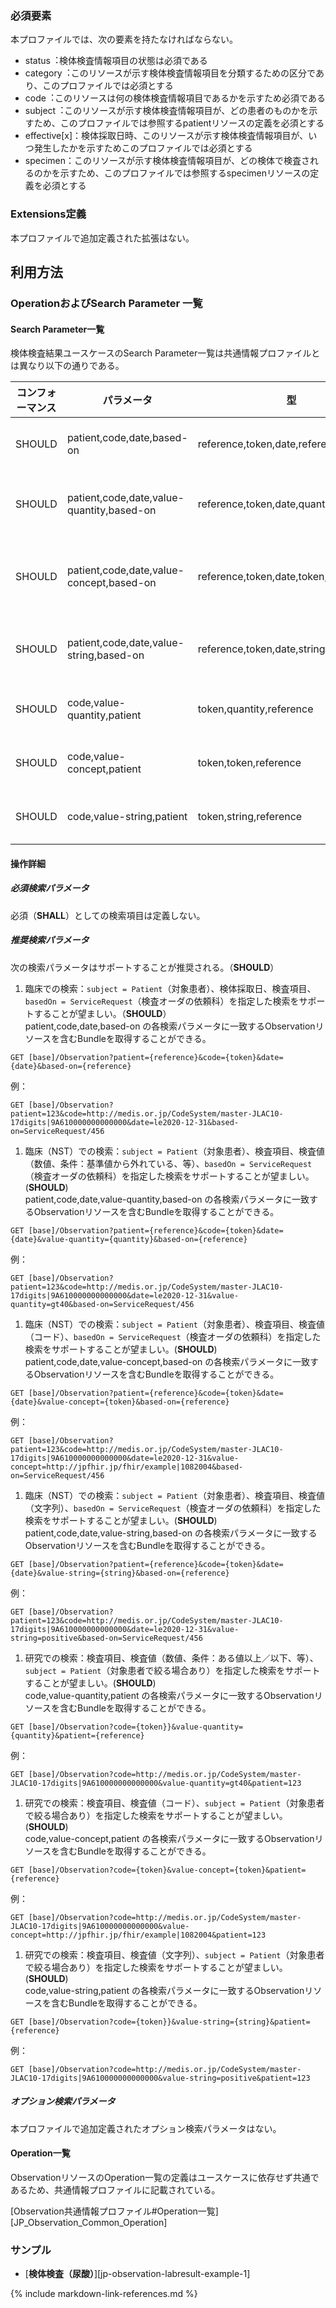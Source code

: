 ### 必須要素
本プロファイルでは、次の要素を持たなければならない。

 - status︓検体検査情報項目の状態は必須である
 - category︓このリソースが示す検体検査情報項目を分類するための区分であり、このプロファイルでは必須とする
 - code︓このリソースは何の検体検査情報項目であるかを示すため必須である
 - subject︓このリソースが示す検体検査情報項目が、どの患者のものかを示すため、このプロファイルでは参照するpatientリソースの定義を必須とする
 - effective[x]：検体採取日時、このリソースが示す検体検査情報項目が、いつ発生したかを示すためこのプロファイルでは必須とする
 - specimen：このリソースが示す検体検査情報項目が、どの検体で検査されるのかを示すため、このプロファイルでは参照するspecimenリソースの定義を必須とする

### Extensions定義

 本プロファイルで追加定義された拡張はない。

## 利用方法

### OperationおよびSearch Parameter 一覧

#### Search Parameter一覧

検体検査結果ユースケースのSearch Parameter一覧は共通情報プロファイルとは異なり以下の通りである。

| コンフォーマンス | パラメータ    | 型     | 例                                                           |
| ---------------- | ------------- | ------ | ------------------------------------------------------------ |
| SHOULD | patient,code,date,based-on | reference,token,date,reference  | GET [base]/Observation?patient=123&code=http://medis.or.jp/CodeSystem/master-JLAC10-17digits\|9A610000000000000&date=le2020-12-31&based-on=ServiceRequest/456 |
| SHOULD | patient,code,date,value-quantity,based-on | reference,token,date,quantity,reference  | GET [base]/Observation?patient=123&code=http://medis.or.jp/CodeSystem/master-JLAC10-17digits\|9A610000000000000&date=le2020-12-31&value-quantity=gt40&based-on=ServiceRequest/456 |
| SHOULD | patient,code,date,value-concept,based-on | reference,token,date,token,reference  | GET [base]/Observation?patient=123&code=http://medis.or.jp/CodeSystem/master-JLAC10-17digits\|9A610000000000000&date=le2020-12-31&value-concept=http://jpfhir.jp/fhir/example\|1082004&based-on=ServiceRequest/456 |
| SHOULD | patient,code,date,value-string,based-on | reference,token,date,string,reference  | GET [base]/Observation?patient=123&code=http://medis.or.jp/CodeSystem/master-JLAC10-17digits\|9A610000000000000&date=le2020-12-31&value-string=positive&based-on=ServiceRequest/456 |
| SHOULD | code,value-quantity,patient | token,quantity,reference  | GET [base]/Observation?code=http://medis.or.jp/CodeSystem/master-JLAC10-17digits\|9A610000000000000&value-quantity=gt40&patient=123 |
| SHOULD | code,value-concept,patient | token,token,reference | GET [base]/Observation?code=http://medis.or.jp/CodeSystem/master-JLAC10-17digits\|9A610000000000000&value-concept=http://jpfhir.jp/fhir/example\|1082004&patient=123 |
| SHOULD | code,value-string,patient | token,string,reference  | GET [base]/Observation?code=http://medis.or.jp/CodeSystem/master-JLAC10-17digits\|9A610000000000000&value-string=positive&patient=123 |


#### 操作詳細

##### 必須検索パラメータ

必須（**SHALL**）としての検索項目は定義しない。

##### 推奨検索パラメータ

次の検索パラメータはサポートすることが推奨される。（**SHOULD**）

1. 臨床での検索：`subject = Patient`（対象患者）、検体採取日、検査項目、`basedOn = ServiceRequest`（検査オーダの依頼科）を指定した検索をサポートすることが望ましい。（**SHOULD**）  
patient,code,date,based-on の各検索パラメータに一致するObservationリソースを含むBundleを取得することができる。  
```
GET [base]/Observation?patient={reference}&code={token}&date={date}&based-on={reference}
```
例：  
```
GET [base]/Observation?patient=123&code=http://medis.or.jp/CodeSystem/master-JLAC10-17digits|9A610000000000000&date=le2020-12-31&based-on=ServiceRequest/456
```
1. 臨床（NST）での検索：`subject = Patient`（対象患者）、検査項目、検査値（数値、条件：基準値から外れている、等）、`basedOn = ServiceRequest`（検査オーダの依頼科）を指定した検索をサポートすることが望ましい。(**SHOULD**)  
patient,code,date,value-quantity,based-on の各検索パラメータに一致するObservationリソースを含むBundleを取得することができる。  
```
GET [base]/Observation?patient={reference}&code={token}&date={date}&value-quantity={quantity}&based-on={reference}
```
例：  
```
GET [base]/Observation?patient=123&code=http://medis.or.jp/CodeSystem/master-JLAC10-17digits|9A610000000000000&date=le2020-12-31&value-quantity=gt40&based-on=ServiceRequest/456
```

1. 臨床（NST）での検索：`subject = Patient`（対象患者）、検査項目、検査値（コード）、`basedOn = ServiceRequest`（検査オーダの依頼科）を指定した検索をサポートすることが望ましい。(**SHOULD**)  
patient,code,date,value-concept,based-on の各検索パラメータに一致するObservationリソースを含むBundleを取得することができる。  
```
GET [base]/Observation?patient={reference}&code={token}&date={date}&value-concept={token}&based-on={reference}
```
例：
```
GET [base]/Observation?patient=123&code=http://medis.or.jp/CodeSystem/master-JLAC10-17digits|9A610000000000000&date=le2020-12-31&value-concept=http://jpfhir.jp/fhir/example|1082004&based-on=ServiceRequest/456
```
1. 臨床（NST）での検索：`subject = Patient`（対象患者）、検査項目、検査値（文字列）、`basedOn = ServiceRequest`（検査オーダの依頼科）を指定した検索をサポートすることが望ましい。(**SHOULD**)  
patient,code,date,value-string,based-on の各検索パラメータに一致するObservationリソースを含むBundleを取得することができる。  
```
GET [base]/Observation?patient={reference}&code={token}&date={date}&value-string={string}&based-on={reference}
```
例：
```
GET [base]/Observation?patient=123&code=http://medis.or.jp/CodeSystem/master-JLAC10-17digits|9A610000000000000&date=le2020-12-31&value-string=positive&based-on=ServiceRequest/456  
```
1. 研究での検索：検査項目、検査値（数値、条件：ある値以上／以下、等）、`subject = Patient`（対象患者で絞る場合あり）を指定した検索をサポートすることが望ましい。(**SHOULD**)  
code,value-quantity,patient の各検索パラメータに一致するObservationリソースを含むBundleを取得することができる。  
```
GET [base]/Observation?code={token}}&value-quantity={quantity}&patient={reference}
```
例：  
```
GET [base]/Observation?code=http://medis.or.jp/CodeSystem/master-JLAC10-17digits|9A610000000000000&value-quantity=gt40&patient=123
```
1. 研究での検索：検査項目、検査値（コード）、`subject = Patient`（対象患者で絞る場合あり）を指定した検索をサポートすることが望ましい。(**SHOULD**)  
code,value-concept,patient の各検索パラメータに一致するObservationリソースを含むBundleを取得することができる。  
```
GET [base]/Observation?code={token}&value-concept={token}&patient={reference}
```
例：  
```
GET [base]/Observation?code=http://medis.or.jp/CodeSystem/master-JLAC10-17digits|9A610000000000000&value-concept=http://jpfhir.jp/fhir/example|1082004&patient=123
```
1. 研究での検索：検査項目、検査値（文字列）、`subject = Patient`（対象患者で絞る場合あり）を指定した検索をサポートすることが望ましい。(**SHOULD**)  
code,value-string,patient の各検索パラメータに一致するObservationリソースを含むBundleを取得することができる。  
```
GET [base]/Observation?code={token}}&value-string={string}&patient={reference}
```
例：  
```
GET [base]/Observation?code=http://medis.or.jp/CodeSystem/master-JLAC10-17digits|9A610000000000000&value-string=positive&patient=123
```

##### オプション検索パラメータ

 本プロファイルで追加定義されたオプション検索パラメータはない。


#### Operation一覧

ObservationリソースのOperation一覧の定義はユースケースに依存せず共通であるため、共通情報プロファイルに記載されている。

[Observation共通情報プロファイル#Operation一覧][JP_Observation_Common_Operation]

### サンプル

* [**検体検査（尿酸）**][jp-observation-labresult-example-1]

{% include markdown-link-references.md %}
